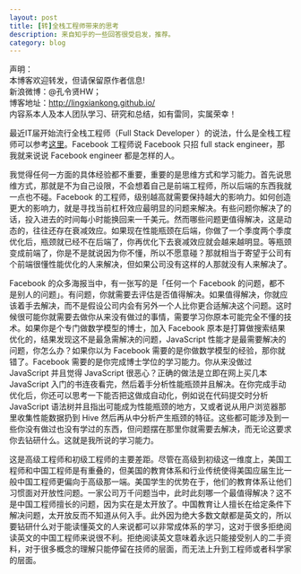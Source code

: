 ```yaml
---
layout: post
title: [转]全栈工程师带来的思考
description: 来自知乎的一些回答很受启发，推荐。
category: blog
---
```


声明：  
本博客欢迎转发，但请保留原作者信息!  
新浪微博：@孔令贤HW；  
博客地址：<http://lingxiankong.github.io/>  
内容系本人及本人团队学习、研究和总结，如有雷同，实属荣幸！

最近IT届开始流行全栈工程师（Full Stack Developer ）的说法，什么是全栈工程师可以参考[这里](http://www.laurencegellert.com/2012/08/what-is-a-full-stack-developer/)。Facebook 工程师说 Facebook 只招 full stack engineer，那我就来说说 Facebook engineer 都是怎样的人。

我觉得任何一方面的具体经验都不重要，重要的是思维方式和学习能力。首先说思维方式，那就是不为自己设限，不会想着自己是前端工程师，所以后端的东西我就一点也不碰。Facebook 的工程师，级别越高就需要保持越大的影响力。如何创造更大的影响力，就是寻找当前杠杆效应最明显的问题来解决。有些问题你解决了的话，投入进去的时间每小时能换回来一千美元。然而哪些问题更值得解决，这是动态的，往往还存在衰减效应。如果现在性能瓶颈在后端，你做了一个季度两个季度优化后，瓶颈就已经不在后端了，你再优化下去衰减效应就会越来越明显。等瓶颈变成前端了，你是不是就说因为你不懂，所以不愿意碰？那就相当于寄望于公司有个前端很懂性能优化的人来解决，但如果公司没有这样的人那就没有人来解决了。

Facebook 的众多海报当中，有一张写的是「任何一个 Facebook 的问题，都不是别人的问题」。有问题，你就需要去评估是否值得解决。如果值得解决，你就应该着手去解决，而不是假设公司内会有另外一个人比你更合适解决这个问题。这时候很可能你就需要去做你从来没有做过的事情，需要学习你原本可能完全不懂的技术。如果你是个专门做数学模型的博士，加入 Facebook 原本是打算做搜索结果优化的，结果发现这不是最急需解决的问题，JavaScript 性能才是最需要解决的问题，你怎么办？如果你以为 Facebook 需要的是你做数学模型的经验，那你就错了。Facebook 需要的是你完成博士学位的学习能力。你从来没做过 JavaScript 并且觉得 JavaScript 很恶心？正确的做法是立即在网上买几本 JavaScript 入门的书连夜看完，然后着手分析性能瓶颈并且解决。在你完成手动优化后，你还可以思考一下能否把这做成自动化，例如说在代码提交时分析 JavaScript 语法树并且指出可能成为性能瓶颈的地方，又或者说从用户浏览器那里收集性能数据扔到 Hive 然后再从中分析产生瓶颈的特征。这些都可能涉及到一些你没有做过也没有学过的东西，但问题摆在那里你就需要去解决，而无论这要求你去钻研什么。这就是我所说的学习能力。

这是高级工程师和初级工程师的主要差距。尽管在高级到初级这一维度上，美国工程师和中国工程师是有重叠的，但美国的教育体系和行业传统使得美国应届生比一般中国工程师更偏向于高级那一端。美国学生的优势在于，他们的教育体系让他们习惯面对开放性问题。一家公司万千问题当中，此时此刻哪一个最值得解决？这不是中国工程师擅长的问题，因为实在是太开放了。中国教育让人擅长在给定条件下解决问题，太开放反而不知道从何入手。此外因为绝大多数文献都是英文的，所以要钻研什么对于能读懂英文的人来说都可以非常成体系的学习，这对于很多拒绝阅读英文的中国工程师来说很不利。拒绝阅读英文意味着永远只能接受别人的二手资料，对于很多概念的理解只能停留在技师的层面，而无法上升到工程师或者科学家的层面。  